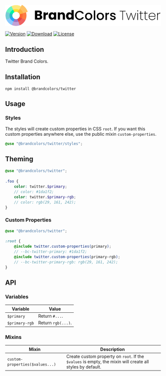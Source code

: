 <div align="center">

![Brand Colors Twitter](.github/logo.svg)

</div>

[![Version](https://flat.badgen.net/npm/v/@brandcolors/twitter)](https://www.npmjs.com/package/@brandcolors/twitter)
[![Download](https://flat.badgen.net/npm/dt/@brandcolors/twitter)](https://www.npmjs.com/package/@brandcolors/twitter)
[![License](https://flat.badgen.net/npm/license/@brandcolors/twitter)](https://www.npmjs.com/package/@brandcolors/twitter)

## Introduction

Twitter Brand Colors.

## Installation

```shell
npm install @brandcolors/twitter
```

## Usage

### Styles

The styles will create custom properties in CSS `root`. If you want this custom properties anywhere else, use the public
mixin `custom-properties`.

<block-code>

```scss
@use "@brandcolors/twitter/styles";
```

</block-code>

## Theming

```scss
@use "@brandcolors/twitter";

.foo {
    color: twitter.$primary;
    // color: #1da1f2;
    color: twitter.$primary-rgb;
    // color: rgb(29, 161, 242);
}
```

### Custom Properties

```scss
@use "@brandcolors/twitter";

:root {
    @include twitter.custom-properties(primary);
    // --bc-twitter-primary: #1da1f2;
    @include twitter.custom-properties(primary-rgb);
    // --bc-twitter-primary-rgb: rgb(29, 161, 242);
}
```

## API

### Variables

| Variable | Value |
| --- | --- |
| `$primary` | Return `#...`. |
| `$primary-rgb` | Return `rgb(...)`. |

### Mixins

| Mixin | Description |
| --- | --- |
| `custom-properties($values...)` | Create custom property on `root`. If the `$values` is empty, the mixin will create all styles by default. |
